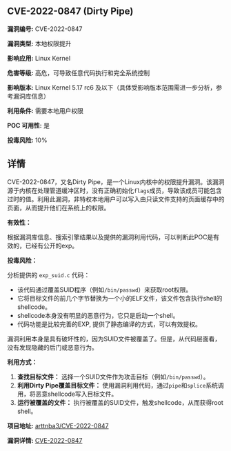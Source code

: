 ## CVE-2022-0847 (Dirty Pipe)

**漏洞编号:** CVE-2022-0847

**漏洞类型:** 本地权限提升

**影响应用:** Linux Kernel

**危害等级:** 高危，可导致任意代码执行和完全系统控制

**影响版本:** Linux Kernel 5.17 rc6 及以下（具体受影响版本范围需进一步分析，参考漏洞库信息）

**利用条件:** 需要本地用户权限

**POC 可用性:** 是

**投毒风险:** 10%

## 详情

CVE-2022-0847，又名Dirty Pipe，是一个Linux内核中的权限提升漏洞。该漏洞源于内核在处理管道缓冲区时，没有正确初始化`flags`成员，导致该成员可能包含过时的值。利用此漏洞，非特权本地用户可以写入由只读文件支持的页面缓存中的页面，从而提升他们在系统上的权限。

**有效性：**

根据漏洞库信息、搜索引擎结果以及提供的漏洞利用代码，可以判断此POC是有效的，已经有公开的exp。

**投毒风险：**

分析提供的 `exp_suid.c` 代码：

*   该代码通过覆盖SUID程序（例如`/bin/passwd`）来获取root权限。
*   它将目标文件的前几个字节替换为一个小的ELF文件，该文件包含执行shell的shellcode。
*   shellcode本身没有明显的恶意行为，它只是启动一个shell。
* 代码功能是比较完善的EXP, 提供了静态编译的方式，可以有效提权。

漏洞利用本身是具有破坏性的，因为SUID文件被覆盖了。但是，从代码层面看，没有发现隐藏的后门或恶意行为。

**利用方式：**

1.  **查找目标文件：** 选择一个SUID文件作为攻击目标（例如`/bin/passwd`）。
2.  **利用Dirty Pipe覆盖目标文件：** 使用漏洞利用代码，通过`pipe`和`splice`系统调用，将恶意shellcode写入目标文件。
3.  **运行被覆盖的文件：** 执行被覆盖的SUID文件，触发shellcode，从而获得root shell。

**项目地址:** [arttnba3/CVE-2022-0847](https://github.com/arttnba3/CVE-2022-0847)

**漏洞详情:** [CVE-2022-0847](https://nvd.nist.gov/vuln/detail/CVE-2022-0847)